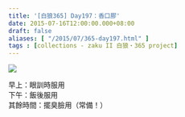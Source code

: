 ```yaml
---
title: '[白狼365] Day197：香口膠'
date: 2015-07-16T12:00:00.000+08:00
draft: false
aliases: [ "/2015/07/365-day197.html" ]
tags : [collections - zaku II 白狼・365 project]
---
```


[![](https://farm1.staticflickr.com/394/19718382825_e8ac2e394b_z.jpg)](https://farm1.staticflickr.com/394/19718382825_e8ac2e394b_z.jpg)

早上：眼訓時服用  
下午：飯後服用  
其餘時間：擺臭臉用（常備！）